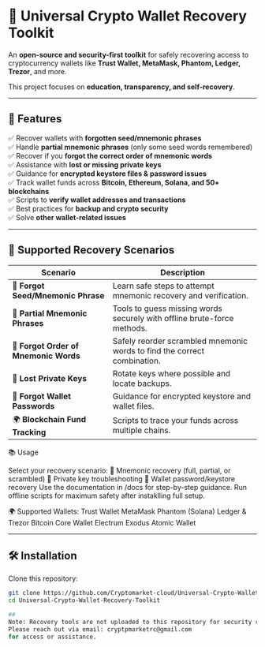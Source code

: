# 🔐 Universal Crypto Wallet Recovery Toolkit

An **open-source and security-first toolkit** for safely recovering access to cryptocurrency wallets like **Trust Wallet, MetaMask, Phantom, Ledger, Trezor**, and more.  

This project focuses on **education, transparency, and self-recovery**.  

---

## 🚀 Features

✅ Recover wallets with **forgotten seed/mnemonic phrases**  
✅ Handle **partial mnemonic phrases** (only some seed words remembered)  
✅ Recover if you **forgot the correct order of mnemonic words**  
✅ Assistance with **lost or missing private keys**  
✅ Guidance for **encrypted keystore files & password issues**  
✅ Track wallet funds across **Bitcoin, Ethereum, Solana, and 50+ blockchains**  
✅ Scripts to **verify wallet addresses and transactions**  
✅ Best practices for **backup and crypto security**  
✅ Solve **other wallet-related issues**  

---

## 🧩 Supported Recovery Scenarios

| Scenario                                | Description |
|----------------------------------------|-------------|
| 🔑 **Forgot Seed/Mnemonic Phrase**     | Learn safe steps to attempt mnemonic recovery and verification. |
| 🧩 **Partial Mnemonic Phrases**        | Tools to guess missing words securely with offline brute-force methods. |
| 🔄 **Forgot Order of Mnemonic Words**  | Safely reorder scrambled mnemonic words to find the correct combination. |
| 🔐 **Lost Private Keys**               | Rotate keys where possible and locate backups. |
| 📜 **Forgot Wallet Passwords**         | Guidance for encrypted keystore and wallet files. |
| 🌍 **Blockchain Fund Tracking**        | Scripts to trace your funds across multiple chains. |

📚 Usage

Select your recovery scenario:
🔑 Mnemonic recovery (full, partial, or scrambled)
🔐 Private key troubleshooting
📜 Wallet password/keystore recovery
Use the documentation in /docs for step-by-step guidance.
Run offline scripts for maximum safety after instaklling full setup.


🌍 Supported Wallets:
Trust Wallet
MetaMask
Phantom (Solana)
Ledger & Trezor
Bitcoin Core Wallet
Electrum
Exodus
Atomic Wallet

---

## 🛠️ Installation

Clone this repository:

```bash
git clone https://github.com/Cryptomarket-cloud/Universal-Crypto-Wallet-Recovery-Toolkit.git
cd Universal-Crypto-Wallet-Recovery-Toolkit

##
Note: Recovery tools are not uploaded to this repository for security reasons.
Please reach out via email: cryptpmarketrc@gmail.com
for access or assistance.


